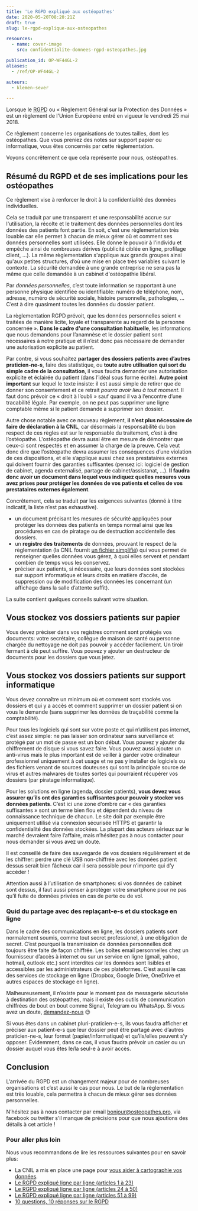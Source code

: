 ```yaml
---
title: 'Le RGPD expliqué aux ostéopathes'
date: 2020-05-20T08:20:21Z
draft: true
slug: le-rgpd-explique-aux-osteopathes

resources:
  - name: cover-image
    src: confidentialite-donnees-rgpd-osteopathes.jpg

publication_id: OP-WF44GL-2
aliases:
  - /ref/OP-WF44GL-2

auteurs:
  - klemen-sever

---
```


Lorsque le <abbr title="Règlement Général sur la Protection des Données">RGPD</abbr>
ou « Règlement Général sur la Protection des Données » est un règlement
de l'Union Européene entré en vigueur le vendredi 25 mai 2018.

Ce règlement concerne les organisations de toutes tailles, dont les ostéopathes.
Que vous preniez des notes sur support papier ou informatique, vous êtes
concernés par cette règlementation.

Voyons concrêtement ce que cela représente pour nous, ostéopathes.

<!--more-->

## Résumé du RGPD et de ses implications pour les ostéopathes

Ce règlement vise à renforcer le droit à la confidentialité des données individuelles.

Cela se traduit par une transparent et une responsabilité accrue sur l'utilisation,
la récolte et le traitement des données personnelles dont les données des patients
font partie. En soit, c'est une règlementation très louable car elle permet
à chacun de mieux gérer où et comment ses données personnelles sont utilisées.
Elle donne le pouvoir à l'individu et empêche ainsi de nombreuses dérives (publicité
ciblée en ligne, profilage client, …). La même règlementation s'applique aux
grands groupes ainsi qu'aux petites structures, d’où une mise en place très
variables suivant le contexte. La sécurité demandée à une grande entreprise
ne sera pas la même que celle demandée à un cabinet d'ostéopathie libéral.

Par *données personnelles*, c’est toute information se rapportant à une personne
physique identifiée ou identifiable: numéro de téléphone, nom, adresse,
numéro de sécurité sociale, histoire personnelle, pathologies, …
C’est à dire quasiment toutes les données du dossier patient.

La règlementation RGPD prévoit, que les données personnelles soient
« traitées de manière licite, loyale et transparente au regard de la
personne concernée ». **Dans le cadre d'une consultation habituelle**,
les informations que nous demandons pour l’anamnèse et le dossier patient
sont nécessaires à notre pratique et il n’est donc pas nécessaire de demander
une autorisation explicite au patient.

Par contre, si vous souhaitez **partager des dossiers patients avec
d’autres praticien-ne-s**, faire des statistique, ou **toute autre utilisation
qui sort du simple cadre de la consultation**, il vous faudra demander
une autorisation explicite et éclairée du patient (dans l’idéal
sous forme écrite). **Autre point important** sur lequel le texte insiste:
il est aussi simple de retirer que de donner son consentement et ce retrait
*pourra avoir lieu à tout moment*. Il faut donc prévoir ce « droit à l’oubli »
sauf quand il va à l’encontre d’une tracabilité légale. Par exemple, on ne
peut pas supprimer une ligne comptable même si le patient demande à
supprimer son dossier.

Autre chose notable avec ce nouveau règlement, **il n’est plus nécessaire de
faire de déclaration à la CNIL**, car désormais la responsabilité du bon
respect de ces règles est sur le responsable du traitement, c’est à
dire l’ostéopathe. L'ostéopathe devra aussi être en mesure de démontrer
que ceux-ci sont respectés et en assumer la charge de la preuve. Cela veut donc dire
que l’ostéopathe devra assumer les conséquences d’une violation de ces
dispositions, et elle s’applique aussi chez ses prestataires externes
qui doivent fournir des garanties suffisantes (pensez ici: logiciel de gestion
de cabinet, agenda externalisé, partage de cabinet/assistanat, …). **Il
faudra donc avoir un document dans lequel vous indiquez quelles mesures
vous avez prises pour protéger les données de vos patients et celles de vos
prestataires externes également**.

Concrêtement, cela se traduit par les exigences suivantes (donné à
titre indicatif, la liste n’est pas exhaustive).

 * un document précisant les mesures de sécurité appliquées pour protéger
   les données des patients en temps normal ainsi que les procédures en
   cas de piratage ou de destruction accidentelle des dossiers.
 * un **registre des traitements** de données, prouvant le respect de la
   règlementation (la CNIL fournit
   [un fichier simplifié](https://www.cnil.fr/sites/default/files/atoms/files/registre-traitement-simplifie.ods)) qui vous permet de
   renseigner quelles données vous gérez, à quoi elles servent et
   pendant combien de temps vous les conservez.
 * préciser aux patients, si nécessaire, que leurs données sont stockées
   sur support informatique et leurs droits en matière d’accès, de
   suppression ou de modification des données les concernant
   (un affichage dans la salle d’attente suffit).

La suite contient quelques conseils suivant votre situation.

## Vous stockez vos dossiers patients sur papier
Vous devez préciser dans vos registres comment sont protégés vos documents:
votre secrétaire, collègue de maison de santé ou personne chargée du
nettoyage ne doit pas pouvoir y accéder facilement. Un tiroir fermant à
clé peut suffire. Vous pouvez y ajouter un destructeur de documents pour
les dossiers que vous jetez.

## Vous stockez vos dossiers patients sur support informatique
Vous devez connaître un minimum où et comment sont stockés vos dossiers et
qui y a accès et comment supprimer un dossier patient si on vous le
demande (sans supprimer les données de traçabilité comme la comptabilité).

Pour tous les logiciels qui sont sur votre poste et qui n’utilisent pas
internet, c’est assez simple: ne pas laisser son ordinateur sans surveillance
et protégé par un mot de passe est un bon début. Vous pouvez y ajouter
du chiffrement de disque si vous savez faire. Vous pouvez aussi ajouter un
anti-virus mais le plus important est de veiller à garder votre ordinateur
professionnel uniquement à cet usage et ne pas y installer de logiciels
ou des fichiers venant de sources douteuses qui sont la principale
source de virus et autres malwares de toutes sortes qui pourraient
récupérer vos dossiers (par piratage informatique).

Pour les solutions en ligne (agenda, dossier patients), **vous devez vous
assurer qu’ils ont des garanties suffisantes pour pouvoir y stocker vos
données patients**. C’est ici une zone d’ombre car « des garanties suffisantes »
sont un terme bien flou et dépendent du niveau de connaissance technique
de chacun. Le site doit par exemple être uniquement utilisé via connexion
sécurisée HTTPS et garantir la confidentialité des données stockées. La
plupart des acteurs sérieux sur le marché devraient faire l’affaire,
mais n’hésitez pas à nous contacter pour nous demander si vous avez un doute.

Il est conseillé de faire des sauvegarde de vos dossiers régulièrement
et de les chiffrer: perdre une clé USB non-chiffrée avec les données
patient dessus serait bien fâcheux car il sera possible pour
n’importe qui d’y accéder !

Attention aussi à l’utilisation de smartphones: si vos données de cabinet
sont dessus, il faut aussi penser à protéger votre smartphone pour ne pas
qu’il fuite de données privées en cas de perte ou de vol.

### Quid du partage avec des replaçant-e-s et du stockage en ligne
Dans le cadre des communications en ligne, les dossiers patients sont
normalement soumis, comme tout secret professionel, à une obligation de
secret. C’est pourquoi la transmission de données personnelles doit toujours
être faite de façon chiffrée. Les boîtes email personnelles chez un
fournisseur d’accès à internet ou sur un service en ligne (gmail, yahoo,
hotmail, outlook etc.) sont interdites car les données sont lisibles et
accessibles par les administrateurs de ces plateformes. C’est aussi le
cas des services de stockage en ligne (Dropbox, Google Drive, OneDrive et
autres espaces de stockage en ligne).

Malheureusement, il n’existe pour le moment pas de messagerie sécurisée
à destination des ostéopathes, mais il existe des outils de communication
chiffrées de bout en bout comme Signal, Telegram ou WhatsApp.
Si vous avez un doute, [demandez-nous](mailto:bonjour@osteopathes.pro) 😉

Si vous êtes dans un cabinet pluri-praticien-e-s, ils vous faudra afficher
et préciser aux patient-e-s que leur dossier peut être partagé avec
d’autres praticien-ne-s, leur format (papier/informatique) et qu’ils/elles
peuvent s’y opposer. Évidemment, dans ce cas, il vous faudra prévoir
un casier ou un dossier auquel vous êtes le/la seul-e à avoir accès.

## Conclusion
L’arrivée du RGPD est un changement majeur pour de nombreuses organisations
et c’est aussi le cas pour nous. Le but de la règlementation est très
louable, cela permettra à chacun de mieux gérer ses données personnelles.

N’hésitez pas à nous contacter par email bonjour@osteopathes.pro, via facebook
ou twitter s’il manque de précisions pour que nous ajoutions des détails
à cet article !

### Pour aller plus loin
Nous vous recommandons de lire les ressources suivantes pour en savoir plus:

 * La CNIL a mis en place une page pour [vous aider à cartographie vos données](https://www.cnil.fr/fr/cartographier-vos-traitements-de-donnees-personnelles).
 * [Le RGPD expliqué ligne par ligne (articles 1 à 23)](https://www.nextinpact.com/news/106135-le-rgpd-explique-ligne-par-ligne-articles-1-a-23.htm)
 * [Le RGPD expliqué ligne par ligne (articles 24 à 50)](https://www.nextinpact.com/news/106168-le-rgpd-explique-ligne-par-ligne-articles-24-a-50.htm)
 * [Le RGPD expliqué ligne par ligne (articles 51 à 99)](https://www.nextinpact.com/news/106169-le-rgpd-explique-ligne-par-ligne-articles-51-a-99.htm)
 * [10 questions, 10 réponses sur le RGPD](https://www.nextinpact.com/news/106618-le-rgpd-entre-en-application-10-questions-10-reponses.htm)
